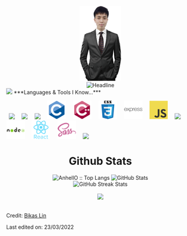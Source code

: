 <div>
    <div align=center>
        <img src="https://raw.githubusercontent.com/sheriff-rango/sheriff-rango/main/Photo.png" alt="MASTER SHIFU" height="200">
        <!-- <img src="https://raw.githubusercontent.com/sheriff-rango/sheriff-rango/main/Avatar.jpg" alt="GitHub Octocat Drinking a Cup of Coffee" height="200"> -->
        <!-- <img src="https://raw.githubusercontent.com/AhmedFathyDev/AhmedFathyDev/main/GitHub.png" alt="GitHub Octocat Drinking a Cup of Coffee" height="200"> -->
    </div>
    <div align=center>
        <img src="https://readme-typing-svg.herokuapp.com?color=%236FDA44&size=32&center=true&vCenter=true&width=600&height=50&lines=Hi+there+I'm+Bikas+Lin+%F0%9F%91%8B;Blockchain+Developer;React+Expert;Problem+Solver;Freelancer;Open-Source+Enthusiast" alt="Headline" />
    </div>
    <!-- <div align=center>
        <a href="https://www.linkedin.com/in/bikas-lin-49725b235/"><img src="https://img.shields.io/badge/Linkedin-0077b5?style=flat&logo=linkedin" alt="LinkedIn" /></a>
        <a href="https://stackoverflow.com/users/17582798/bikas-lin"><img src="https://img.shields.io/badge/Stack Overflow-f48024?style=flat&logo=stackoverflow&logoColor=white" alt="Stack Overflow" /></a>
        <a href="https://t.me/ahmedfathydev"><img src="https://img.shields.io/badge/Telegram-0088cc?style=flat&logo=telegram" alt="Telegram" /></a>
    </div> -->
    <div>
      <img src="https://media.giphy.com/media/ObNTw8Uzwy6KQ/giphy.gif" width="30px">&nbsp;***Languages & Tools I Know...***
      <p align='left'>
      <code> <img height="50" src="https://github.com/uannabi/-/blob/master/resource/git.svg"> </code>
      <code> <img height="50" src="https://github.com/uannabi/-/blob/master/resource/other/mongodb-ar21.svg"> </code>
      <code> <img height="50" src="https://github.com/uannabi/-/blob/master/resource/other/postgresql-ar21.svg"> </code>
      <code> <img height="50" src="https://raw.githubusercontent.com/devicons/devicon/master/icons/c/c-original.svg"> </code>
      <code> <img height="50" src="https://raw.githubusercontent.com/devicons/devicon/master/icons/cplusplus/cplusplus-original.svg"> </code>
      <code> <img height="50" src="https://raw.githubusercontent.com/devicons/devicon/master/icons/css3/css3-original-wordmark.svg"> </code>
      <code> <img height="50" src="https://raw.githubusercontent.com/devicons/devicon/master/icons/express/express-original-wordmark.svg"> </code>
      <code> <img height="50" src="https://raw.githubusercontent.com/devicons/devicon/master/icons/javascript/javascript-original.svg"> </code>
      <code> <img height="50" src="https://camo.githubusercontent.com/aa8b3e6b6fc55ea158e132e1c33ba6aa7fe49706a4e4bd64701af1cf89f514b5/68747470733a2f2f63646e2e6a7364656c6976722e6e65742f67682f64657669636f6e732f64657669636f6e2f69636f6e732f747970657363726970742f747970657363726970742d6f726967696e616c2e737667" data-canonical-src="https://cdn.jsdelivr.net/gh/devicons/devicon/icons/typescript/typescript-original.svg"> </code>
      <code> <img height="50" src="https://raw.githubusercontent.com/devicons/devicon/master/icons/nodejs/nodejs-original-wordmark.svg"> </code>
      <code> <img height="50" src="https://raw.githubusercontent.com/devicons/devicon/master/icons/react/react-original-wordmark.svg"> </code>
      <code> <img height="50" src="https://raw.githubusercontent.com/devicons/devicon/master/icons/sass/sass-original.svg"> </code>
      <code> <img height="50" src="https://camo.githubusercontent.com/c679520a365f38298778c67638cf97c18db4f4e7f960cc7362c75d908760f12d/68747470733a2f2f63646e2e6a7364656c6976722e6e65742f67682f64657669636f6e732f64657669636f6e2f69636f6e732f6769746875622f6769746875622d6f726967696e616c2d776f72646d61726b2e737667" data-canonical-src="https://cdn.jsdelivr.net/gh/devicons/devicon/icons/github/github-original-wordmark.svg"> </code>
      </p>
    </div>
    <div align=center>
        <h1>Github Stats</h1>
        <img src="https://github-readme-stats.vercel.app/api/top-langs/?username=sheriff-rango&langs_count=10&title_color=6FDA44&text_color=FFFFFF&&theme=dark&layout=compact" alt="AnhellO :: Top Langs" />
        <img src="https://github-readme-stats.vercel.app/api?username=sheriff-rango&title_color=6FDA44&text_color=FFFFFF&show_icons=true&icon_color=6FDA44&include_all_commits=true&count_private=true&theme=dark" alt="GitHub Stats" height="200" />
        <br>
        <!--
        <img src="https://github-readme-stats.vercel.app/api/top-langs?username=ahmedfathydev&layout=compact&title_color=6FDA44&text_color=FFFFFF&theme=dark" alt="GitHub Most Used Languages" height="200" />
        <br>
        -->
        <img src="https://github-readme-streak-stats.herokuapp.com/?user=sheriff-rango&theme=dark&date_format=j%20M%5B%20Y%5D&currStreakLabel=6FDA44&fire=6FDA44&ring=6FDA44" alt="GitHub Streak Stats" height="200" />
        <br>
        <br>
        <img src="https://github-profile-trophy.vercel.app/?username=sheriff-rango&column=3&title=Stars,Followers,Commit,Issues,PullRequest,Repo">
        <br>
        <br>
    </div>
</div>

<!-- ## [![trophy](https://github-profile-trophy.vercel.app/?username=sheriff-rango&column=4)](https://github.com/ryo-ma/github-profile-trophy) -->

Credit: [Bikas Lin](https://github.com/sheriff-rango)

Last edited on: 23/03/2022

